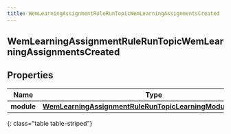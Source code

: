 ```yaml
---
title: WemLearningAssignmentRuleRunTopicWemLearningAssignmentsCreated
---
```

## WemLearningAssignmentRuleRunTopicWemLearningAssignmentsCreated

## Properties

|Name | Type | Description | Notes|
|------------ | ------------- | ------------- | -------------|
| **module** | [**WemLearningAssignmentRuleRunTopicLearningModuleReference**](WemLearningAssignmentRuleRunTopicLearningModuleReference.html) |  | [optional] |
{: class="table table-striped"}


